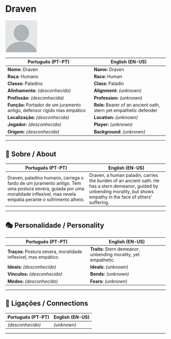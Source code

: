 # Draven

![Draven](docs/assets/npc/npc_blank.png)

| **Português (PT-PT)** | **English (EN-US)** |
| --------------------- | ------------------- |
| **Nome:** Draven | **Name:** Draven |
| **Raça:** Humano | **Race:** Human |
| **Classe:** Paladino | **Class:** Paladin |
| **Alinhamento:** *(desconhecido)* | **Alignment:** *(unknown)* |
| **Profissão:** *(desconhecida)* | **Profession:** *(unknown)* |
| **Função:** Portador de um juramento antigo, defensor rígido mas empático | **Role:** Bearer of an ancient oath, stern yet empathetic defender |
| **Localização:** *(desconhecida)* | **Location:** *(unknown)* |
| **Jogador:** *(desconhecido)* | **Player:** *(unknown)* |
| **Origem:** *(desconhecida)* | **Background:** *(unknown)* |

---

## 📖 Sobre / About

| **Português (PT-PT)** | **English (EN-US)** |
| --------------------- | ------------------- |
| Draven, paladino humano, carrega o fardo de um juramento antigo. Tem uma postura severa, guiada por uma moralidade inflexível, mas revela empatia perante o sofrimento alheio. | Draven, a human paladin, carries the burden of an ancient oath. He has a stern demeanor, guided by unbending morality, but shows empathy in the face of others’ suffering. |

---

## 🎭 Personalidade / Personality

| **Português (PT-PT)** | **English (EN-US)** |
| --------------------- | ------------------- |
| **Traços:** Postura severa, moralidade inflexível, mas empático. | **Traits:** Stern demeanor, unbending morality, yet empathetic. |
| **Ideais:** *(desconhecido)* | **Ideals:** *(unknown)* |
| **Vínculos:** *(desconhecido)* | **Bonds:** *(unknown)* |
| **Medos:** *(desconhecido)* | **Fears:** *(unknown)* |

---

## 🔗 Ligações / Connections

| **Português (PT-PT)** | **English (EN-US)** |
| --------------------- | ------------------- |
| *(desconhecido)* | *(unknown)* |

---
